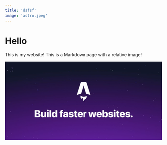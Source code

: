 ```yaml
---
title: 'dsfsf'
image: 'astro.jpeg'
---
```


# Hello

This is my website! This is a Markdown page with a relative image!

![Astro](./astro.jpeg)
